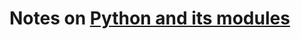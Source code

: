# Notes on [Python and its modules](https://github.com/araptig/Teach-yourself-Python-and-its-modules/blob/master/python.pdf)
